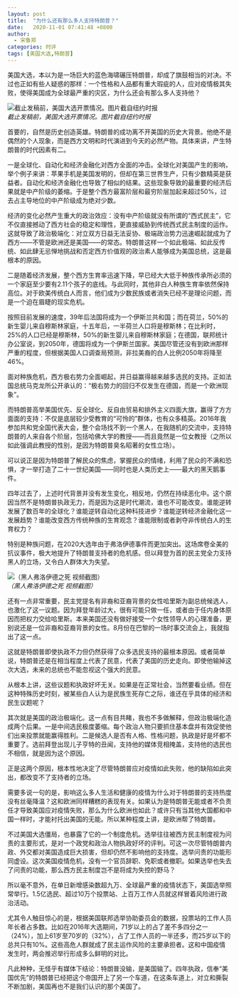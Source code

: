 ```yaml
---
layout: post
title:  "为什么还有那么多人支持特朗普？"
date:   2020-11-01 07:41:48 +0800
author: 
  - 宋鲁郑
categories: 时评
tags: [美国大选,特朗普]
---
```

美国大选，本以为是一场巨大的蓝色海啸碾压特朗普，却成了旗鼓相当的对决。不过也正如有些人疑惑的那样：一个性格和人品都有重大瑕疵的人，应对疫情极其失败，使得美国成为全球最严重的灾区，为什么还会有那么多人支持他？

![截止发稿前，美国大选开票情况。图片截自纽约时报]({{site.url}}/assets/images/20201106162006863.png)  
*截止发稿前，美国大选开票情况。图片截自纽约时报*

首要的，自然是历史创造英雄。特朗普的成功离不开美国的历史大背景。他绝不是偶然的个人现象，而是西方文明和时代演进到今天的必然产物。具体来讲，产生特朗普的时代因素有二。

一是全球化、自动化和经济金融化对西方全面的冲击。全球化对美国产生的影响，举个例子来讲：苹果手机是美国发明的，但却在第三世界生产，只有少数精英是获益者。自动化和经济金融化也导致了相似的结果。这些现象导致的最重要的经济后果就是中产阶级的萎缩。于是整个西方最富阶层和最穷阶层加起来超过50%，过去占主导地位的中产阶级成为绝对少数。

经济的变化必然产生重大的政治效应：没有中产阶级就没有所谓的“西式民主”，它不仅直接撼动了西方社会的稳定和理性，更直接威胁到传统西式民主制度的运作。这就导致了政治极端化：对立双方日益无法妥协、极端政治势力迅速崛起就成为了西方——不管是欧洲还是美国——的常态。特朗普这样一个如此极端、如此反传统、如此肆无忌惮地挑战和否定西方价值观的政治素人能够成为美国总统，这是最根本的原因。

二是随着经济发展，整个西方生育率迅速下降，早已经大大低于种族传承所必须的一个家庭至少要有2.11个孩子的底线。与此同时，其他非白人种族生育率依然保持高位。对于欧美传统白人而言，他们成为少数民族或者消失已经不是理论问题，而是一个迫在眉睫的现实危机。

按照目前发展的速度，39年后法国将成为一个伊斯兰共和国；而在荷兰，50%的新生婴儿来自穆斯林家庭，十五年后，一半荷兰人口将是穆斯林；在比利时，25%的人口已经是穆斯林，50%的新生婴儿来自穆斯林家庭；在德国，联邦统计办公室说，到2050年，德国将成为一个伊斯兰国家。美国尽管还没有到欧洲那样严重的程度，但根据美国人口调查局预测，非拉美裔的白人比例2050年将降至46%。

面对种族危机，西方极右势力全面崛起，并日益赢得越来越多选民的支持。正如法国总统马克龙所公开承认的：“极右势力的回归不仅发生在德国，而是一个欧洲现象”。

而特朗普高举美国优先、反全球化、反自由贸易和排外主义四面大旗，赢得了方方面面的支持：不仅是底层较少受教育的“可怜的”群体，也有众多精英。2016年我参加共和党全国代表大会，整个会场找不到一个黑人，在我随机的交流中，支持特朗普的人来自各个阶层，包括哈佛大学的教授——而且竟然是一位女教授（之所以如此强调此教授的性别，是因为特朗普臭名昭著的女性立场）。

可以说正是因为特朗普了解民众的焦虑，掌握民众的情绪，利用了民众的不满和恐惧，才一举打造了二十一世纪美国——同时也是人类历史上——最大的黑天鹅事件。

四年过去了，上述时代背景并没有发生变化，相反地，仍然在持续恶化中。这个原因当然不是特朗普执政无力，而是因为这是时代潮流，谁也不可能改变。谁能逆转发展了数百年的全球化？谁能逆转自动化这种科技进步？谁能逆转经济金融化这一发展趋势？谁能改变西方传统种族的生育观念？谁能限制或者剥夺非传统白人的生育权力？

特别是种族问题，在2020大选年由于弗洛伊德事件而更加突出。这场席卷全美的抗议事件，极大地提升了特朗普支持者的危机感。但以拜登为首的民主党全力支持黑人的立场，又令白人群体大为失望。

![（黑人弗洛伊德之死 视频截图）]({{site.url}}/assets/images/20201106140944329.jpg)  
*（黑人弗洛伊德之死 视频截图）*

还有一点非常重要，民主党提名有非裔和亚裔背景的女性哈里斯为副总统候选人，也激化了这一议题。因为拜登年龄过大，很有可能只做一任，或者由于任内身体原因而把权力交给哈里斯。本来美国还没有做好接受一个女性领导人的心理准备，更别说还是一位非裔和亚裔背景的女性。8月份在巴黎的一场时事交流会上，我就指出了这一点。

这就是特朗普即使执政不力但仍然获得了众多选民支持的最根本原因。或者简单说，特朗普还是在相当程度上代表了民意，代表了美国的历史走向。即使他输掉这次大选，未来的总统也不能忽视这个强大的民意。

从根本上讲，这些议题和执政好坏无关。如果是在正常社会，当然要看业绩。但在这种特殊历史时刻，被某些白人认为是民族生死存亡之际，谁还在乎具体的经济和民生议题呢？

其次就是美国的政治极端化。这一点有目共睹，我也不多做解释，但政治极端化造成两个后果。一是中间选民极度萎缩。每个政治人物只要抓住基本盘并有效促使他们出来投票就能赢得胜利。二是候选人是否有人格、性格问题，执政是好是坏都不重要了。选前拜登出现儿子亨特的丑闻，支持他的媒体竞相掩盖，支持他的选民也不相信，就是因为这个原因。

正是这两个原因，根本性地决定了尽管特朗普应对疫情如此失败，他的缺陷如此突出，都改变不了支持者的立场。

需要多说一句的是，影响这么多人生活和健康的疫情为什么对于特朗普的支持热度没有丝毫降温？这和欧洲同样糟糕的表现有关。如果认为是特朗普无能或者不负责任才导致美国应对疫情失败，那么为什么欧洲也如此？或许只有当其他大国都和中国一样时，才能衬托出美国的无能。所以某种程度上讲，是欧洲帮了特朗普。

不过美国大选僵局，也暴露了它的一个制度危机。选举往往被西方民主制度视为问责的主要形式，是对一个政党和政治人物执政好坏的评判。可这一次尽管特朗普内政、外交都对美国造成巨大损害，但却仍然不影响他的支持度。选举问责的功能形同虚设。这次美国疫情危机，没有一个官员辞职、免职或者撤职。如果选举也失去了问责的功能，那么西方民主制度岂不是将成为失控的野马？

所以毫不意外，在单日新增感染数超九万、全球最严重的疫情状态下，美国选举照常举行。1.5亿选民、超过10万个投票站、上百万工作人员就这样冒着风险进行政治活动。

尤其令人触目惊心的是，根据美国联邦选举协助委员会的数据，投票站的工作人员年长者占多数。比如在2016年大选期间，71岁以上的占了差不多四分之一（24%），加上61岁至70岁的（32%），占了工作人员的一半还多，而25岁以下的总共只有10%。这些高危人群就成了民主运作风险的主要承担者。这和中国疫情发生时，两会推迟举行形成多么鲜明的对比。

凡此种种，无怪乎有媒体下结论：特朗普没输，是美国输了。四年执政，信奉“美国优先”的特朗普已经把这个帝国开上了另一个车道，在这条车道上，对立和撕裂不断加剧，美国再也不是我们认识的那个美国了。